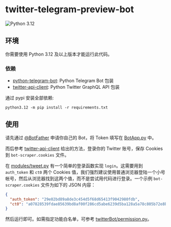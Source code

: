 # twitter-telegram-preview-bot

![Python 3.12](https://img.shields.io/badge/python-3.12-blue.svg)

## 环境

你需要使用 Python 3.12 及以上版本才能运行此代码。

### 依赖

* [python-telegram-bot](): Python Telegram Bot 包装
* [twitter-api-client](https://github.com/trevorhobenshield/twitter-api-client): Python Twitter GraphQL API 包装

通过 pypi 安装全部依赖:

``` shell
python3.12 -m pip install -r requirements.txt
```

## 使用

请先通过 [@BotFather](https://t.me/botfather) 申请你自己的 Bot，将 Token 填写在 [BotApp.py](BotApp.py) 中。

而后参考 [twitter-api-client](https://github.com/trevorhobenshield/twitter-api-client) 给出的方法，登录你的 Twitter 账号，保存 Cookies 到 `bot-scraper.cookies` 文件。

在 [modules/tweet.py](modules/tweet.py) 有一个简单的登录函数实现 `login`。这需要用到 `auth_token` 和 `ct0` 两个 Cookies 值，我们强烈建议使用普通浏览器登陆一个小号帐号，然后从浏览器找到这两个值，而不是尝试用代码进行登录。一个示例 `bot-scraper.cookies` 文件为如下的 JSON 内容：

```json
{
  "auth_token": "29e02bd89a8de3c454d5f68d65413f9042980fdb",
  "ct0": "a07828539fdae85639bd8af00f286cd5abe6239d5ba128a5a78c805b72e8b27708d05b2f8ea1237448af81e4f086ac641b3726c169835b1bb90f63466007697856e90441477aa46f47f20311e9916709"
}
```

然后运行即可。如需指定功能白名单，可参考 [twitterBot/permission.py](twitterBot/permission.py)。